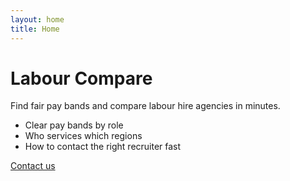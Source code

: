 ```yaml
---
layout: home
title: Home
---
```


# Labour Compare
Find fair pay bands and compare labour hire agencies in minutes.

- Clear pay bands by role
- Who services which regions
- How to contact the right recruiter fast

[Contact us](/contact)
